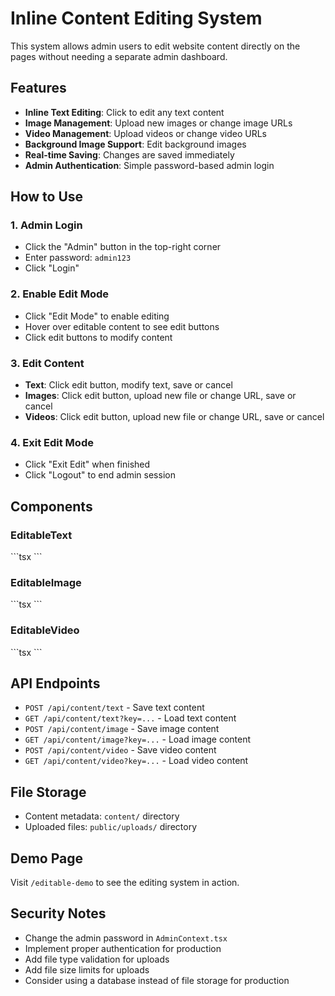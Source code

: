 # Inline Content Editing System

This system allows admin users to edit website content directly on the pages without needing a separate admin dashboard.

## Features

- **Inline Text Editing**: Click to edit any text content
- **Image Management**: Upload new images or change image URLs
- **Video Management**: Upload videos or change video URLs
- **Background Image Support**: Edit background images
- **Real-time Saving**: Changes are saved immediately
- **Admin Authentication**: Simple password-based admin login

## How to Use

### 1. Admin Login
- Click the "Admin" button in the top-right corner
- Enter password: `admin123`
- Click "Login"

### 2. Enable Edit Mode
- Click "Edit Mode" to enable editing
- Hover over editable content to see edit buttons
- Click edit buttons to modify content

### 3. Edit Content
- **Text**: Click edit button, modify text, save or cancel
- **Images**: Click edit button, upload new file or change URL, save or cancel
- **Videos**: Click edit button, upload new file or change URL, save or cancel

### 4. Exit Edit Mode
- Click "Exit Edit" when finished
- Click "Logout" to end admin session

## Components

### EditableText
\`\`\`tsx
<EditableText 
  content="Default text"
  contentKey="unique-key"
  tag="h1"
  className="text-2xl font-bold"
/>
\`\`\`

### EditableImage
\`\`\`tsx
<EditableImage 
  src="/image.jpg"
  alt="Image description"
  contentKey="unique-key"
  className="w-full h-48 object-cover"
  isBackground={false}
/>
\`\`\`

### EditableVideo
\`\`\`tsx
<EditableVideo 
  src="/video.mp4"
  title="Video title"
  contentKey="unique-key"
  className="w-full"
/>
\`\`\`

## API Endpoints

- `POST /api/content/text` - Save text content
- `GET /api/content/text?key=...` - Load text content
- `POST /api/content/image` - Save image content
- `GET /api/content/image?key=...` - Load image content
- `POST /api/content/video` - Save video content
- `GET /api/content/video?key=...` - Load video content

## File Storage

- Content metadata: `content/` directory
- Uploaded files: `public/uploads/` directory

## Demo Page

Visit `/editable-demo` to see the editing system in action.

## Security Notes

- Change the admin password in `AdminContext.tsx`
- Implement proper authentication for production
- Add file type validation for uploads
- Add file size limits for uploads
- Consider using a database instead of file storage for production

